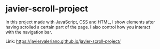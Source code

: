 # javier-scroll-project
In this project made with JavaScript, CSS and HTML, I show elements after having scrolled a certain part of the page. I also control how you interact with the navigation bar.

Link: https://javiervaleriano.github.io/javier-scroll-project/
